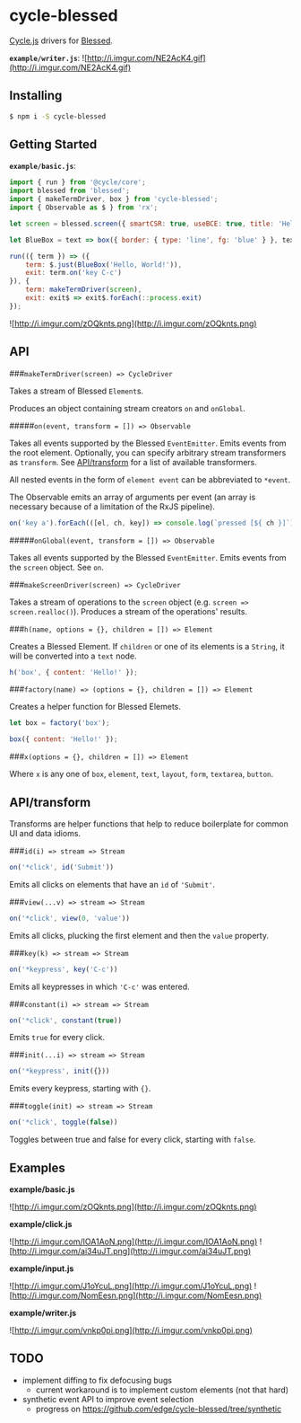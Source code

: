 # cycle-blessed
[Cycle.js](http://cycle.js.org/) drivers for [Blessed](https://github.com/chjj/blessed).

**`example/writer.js`**:
![http://i.imgur.com/NE2AcK4.gif](http://i.imgur.com/NE2AcK4.gif)

## Installing

```sh
$ npm i -S cycle-blessed
```

## Getting Started

**`example/basic.js`**:
```js
import { run } from '@cycle/core';
import blessed from 'blessed';
import { makeTermDriver, box } from 'cycle-blessed';
import { Observable as $ } from 'rx';

let screen = blessed.screen({ smartCSR: true, useBCE: true, title: 'Hello, World!' });

let BlueBox = text => box({ border: { type: 'line', fg: 'blue' } }, text);

run(({ term }) => ({
	term: $.just(BlueBox('Hello, World!')),
	exit: term.on('key C-c')
}), {
	term: makeTermDriver(screen),
	exit: exit$ => exit$.forEach(::process.exit)
});
```

![http://i.imgur.com/zOQknts.png](http://i.imgur.com/zOQknts.png)

## API

###`makeTermDriver(screen) => CycleDriver`

Takes a stream of Blessed `Element`s.

Produces an object containing stream creators `on` and `onGlobal`.

#####`on(event, transform = []) => Observable`

Takes all events supported by the Blessed `EventEmitter`. Emits events from the root element. Optionally, you can specify arbitrary stream transformers as `transform`. See [API/transform](#apitransform) for a list of available transformers.

All nested events in the form of `element event` can be abbreviated to `*event`.

The Observable emits an array of arguments per event (an array is necessary because of a limitation of the RxJS pipeline).

```js
on('key a').forEach(([el, ch, key]) => console.log(`pressed [${ ch }]`))
```

#####`onGlobal(event, transform = []) => Observable`

Takes all events supported by the Blessed `EventEmitter`. Emits events from the `screen` object. See `on`.

###`makeScreenDriver(screen) => CycleDriver`

Takes a stream of operations to the `screen` object (e.g. `screen => screen.realloc()`). Produces a stream of the operations' results.

###`h(name, options = {}, children = []) => Element`

Creates a Blessed Element. If `children` or one of its elements is a `String`, it will be converted into a `text` node.

```js
h('box', { content: 'Hello!' });
```

###`factory(name) => (options = {}, children = []) => Element`

Creates a helper function for Blessed Elemets.

```js
let box = factory('box');

box({ content: 'Hello!' });
```

###`x(options = {}, children = []) => Element`

Where `x` is any one of `box`, `element`, `text`, `layout`, `form`, `textarea`, `button`.

## API/transform

Transforms are helper functions that help to reduce boilerplate for common UI and data idioms.

###`id(i) => stream => Stream`

```js
on('*click', id('Submit'))
```

Emits all clicks on elements that have an `id` of `'Submit'`.

###`view(...v) => stream => Stream`

```js
on('*click', view(0, 'value'))
```

Emits all clicks, plucking the first element and then the `value` property.

###`key(k) => stream => Stream`

```js
on('*keypress', key('C-c'))
```

Emits all keypresses in which `'C-c'` was entered.

###`constant(i) => stream => Stream`

```js
on('*click', constant(true))
```

Emits `true` for every click.

###`init(...i) => stream => Stream`

```js
on('*keypress', init({}))
```

Emits every keypress, starting with `{}`.

###`toggle(init) => stream => Stream`

```js
on('*click', toggle(false))
```

Toggles between true and false for every click, starting with `false`.

## Examples

**example/basic.js**

![http://i.imgur.com/zOQknts.png](http://i.imgur.com/zOQknts.png)

**example/click.js**

![http://i.imgur.com/IOA1AoN.png](http://i.imgur.com/IOA1AoN.png)
![http://i.imgur.com/ai34uJT.png](http://i.imgur.com/ai34uJT.png)

**example/input.js**

![http://i.imgur.com/J1oYcuL.png](http://i.imgur.com/J1oYcuL.png)
![http://i.imgur.com/NomEesn.png](http://i.imgur.com/NomEesn.png)

**example/writer.js**

![http://i.imgur.com/vnkp0pi.png](http://i.imgur.com/vnkp0pi.png)

## TODO
- implement diffing to fix defocusing bugs
  - current workaround is to implement custom elements (not that hard)
- synthetic event API to improve event selection
  - progress on https://github.com/edge/cycle-blessed/tree/synthetic
